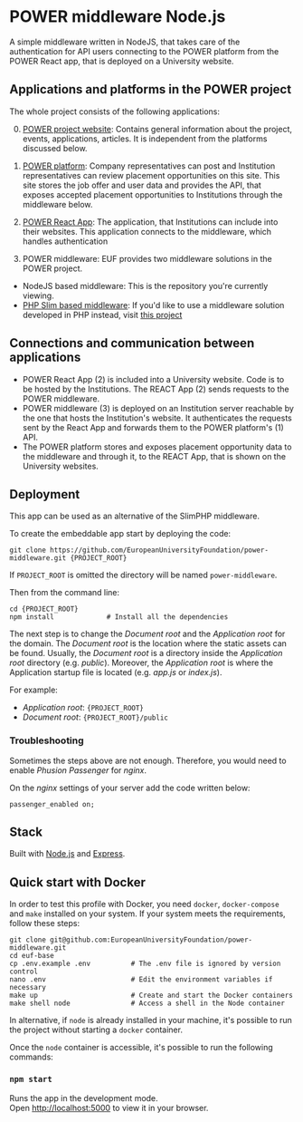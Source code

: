 # POWER middleware Node.js

A simple middleware written in NodeJS, that takes care of the authentication for API users connecting to the POWER platform from the POWER React app, that is deployed on a University website.

## Applications and platforms in the POWER project
The whole project consists of the following applications:

0. [POWER project website](https://www.power-placements.eu/): Contains general information about the project, events, applications, articles. It is independent from the platforms discussed below.


1. [POWER platform](https://power.uni-foundation.eu): Company representatives can post and Institution representatives can review placement opportunities on this site. This site stores the job offer and user data and provides the API, that exposes accepted placement opportunities to Institutions through the middleware below.
2. [POWER React App](https://github.com/EuropeanUniversityFoundation/power_react_app): The application, that Institutions can include into their websites. This application connects to the middleware, which handles authentication
3. POWER middleware: EUF provides two middleware solutions in the POWER project.
  - NodeJS based middleware: This is the repository you're currently viewing.
  - [PHP Slim based middleware](https://github.com/EuropeanUniversityFoundation/power-middleware-slim): If you'd like to use a middleware solution developed in PHP instead, visit [this project](https://github.com/EuropeanUniversityFoundation/power-middleware-slim)

## Connections and communication between applications
- POWER React App (2) is included into a University website. Code is to be hosted by the Institutions. The REACT App (2) sends requests to the POWER middleware.
- POWER middleware (3) is deployed on an Institution server reachable by the one that hosts the Institution's website. It authenticates the requests sent by the React App and forwards them to the POWER platform's (1) API.
- The POWER platform stores and exposes placement opportunity data to the middleware and through it, to the REACT App, that is shown on the University websites.

## Deployment

This app can be used as an alternative of the SlimPHP middleware.

To create the embeddable app start by deploying the code: 

    git clone https://github.com/EuropeanUniversityFoundation/power-middleware.git {PROJECT_ROOT} 

If `PROJECT_ROOT` is omitted the directory will be named `power-middleware`.

Then from the command line:

    cd {PROJECT_ROOT}
    npm install             # Install all the dependencies

The next step is to change the *Document root* and the *Application root* for the domain. The *Document root* is the location where the static assets can be found. Usually, the *Document root* is a directory inside the *Application root* directory (e.g. *public*). Moreover, the *Application root* is where the Application startup file is located (e.g. *app.js* or *index.js*).

For example:

- *Application root*: `{PROJECT_ROOT}`
- *Document root*: `{PROJECT_ROOT}/public`

### Troubleshooting

Sometimes the steps above are not enough. Therefore, you would need to enable *Phusion Passenger* for *nginx*. 

On the *nginx* settings of your server add the code written below:

    passenger_enabled on;

## Stack

Built with [Node.js](https://nodejs.org/en/) and [Express](https://expressjs.com/).


## Quick start with Docker

In order to test this profile with Docker, you need `docker`, `docker-compose` and `make` installed on your system. If your system meets the requirements, follow these steps:

    git clone git@github.com:EuropeanUniversityFoundation/power-middleware.git
    cd euf-base
    cp .env.example .env          # The .env file is ignored by version control
    nano .env                     # Edit the environment variables if necessary
    make up                       # Create and start the Docker containers
    make shell node               # Access a shell in the Node container

In alternative, if `node` is already installed in your machine, it's possible to run the project without starting a `docker` container.

Once the `node` container is accessible, it's possible to run the following commands:

### `npm start`

Runs the app in the development mode.\
Open [http://localhost:5000](http://localhost:5000) to view it in your browser.
